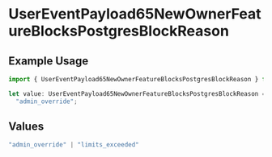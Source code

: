 # UserEventPayload65NewOwnerFeatureBlocksPostgresBlockReason

## Example Usage

```typescript
import { UserEventPayload65NewOwnerFeatureBlocksPostgresBlockReason } from "@vercel/sdk/models/userevent.js";

let value: UserEventPayload65NewOwnerFeatureBlocksPostgresBlockReason =
  "admin_override";
```

## Values

```typescript
"admin_override" | "limits_exceeded"
```